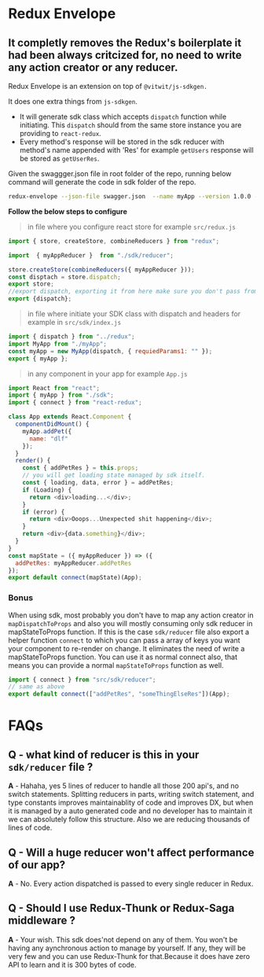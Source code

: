 # Redux Envelope

## It completly removes the Redux's boilerplate it had been always critcized for, no need to write any action creator or any reducer.

Redux Envelope is an extension on top of `@vitwit/js-sdkgen.`

It does one extra things from `js-sdkgen`.

- It will generate sdk class which accepts `dispatch` function while initiating. This `dispatch` should from the same store instance you are providing to `react-redux`.
- Every method's response will be stored in the sdk reducer with method's name appended with 'Res' for example `getUsers` response will be stored as `getUserRes`.

Given the swaggger.json file in root folder of the repo, running below command will generate the code in sdk folder of the repo.

```sh
redux-envelope --json-file swagger.json  --name myApp --version 1.0.0 --base-url="https://vitwit.com" --required-headers name,lastname --optional-headers token --with-redux-configs
```

**Follow the below steps to configure**

> in file where you configure react store for example `src/redux.js`

```js
import { store, createStore, combineReducers } from "redux";

import  { myAppReducer }  from "./sdk/reducer";

store.createStore(combineReducers({ myAppReducer }));
const disptach = store.dispatch;
export store;
//export dispatch, exporting it from here make sure you don't pass from other instance of store to the sdk class while initiating
export {dispatch};
```

> in file where initiate your SDK class with dispatch and headers for example in `src/sdk/index.js`

```js
import { dispatch } from "../redux";
import MyApp from "./myApp";
const myApp = new MyApp(dispatch, { requiedParams1: "" });
export { myApp };
```

> in any component in your app for example `App.js`

```js
import React from "react";
import { myApp } from "./sdk";
import { connect } from "react-redux";

class App extends React.Component {
  componentDidMount() {
    myApp.addPet({
      name: "dlf"
    });
  }
  render() {
    const { addPetRes } = this.props;
    // you will get loading state managed by sdk itself.
    const { loading, data, error } = addPetRes;
    if (Loading) {
      return <div>loading...</div>;
    }
    if (error) {
      return <div>Ooops...Unexpected shit happening</div>;
    }
    return <div>{data.something}</div>;
  }
}
const mapState = ({ myAppReducer }) => ({
  addPetRes: myAppReducer.addPetRes
});
export default connect(mapState)(App);
```

### Bonus

When using sdk, most probably you don't have to map any action creator in `mapDispatchToProps` and also you will mostly consuming only sdk reducer in mapStateToProps function.
If this is the case `sdk/reducer` file also export a helper function `connect` to which you can pass a array of keys you want your component to re-render on change. It eliminates the need of write a mapStateToProps function. You can use it as normal connect also, that means you can provide a normal `mapStateToProps` function as well.

```js
import { connect } from "src/sdk/reducer";
// same as above
export default connect(["addPetRes", "someThingElseRes"])(App);
```

# FAQs

## Q - what kind of reducer is this in your `sdk/reducer` file ?

**A** - Hahaha, yes 5 lines of reducer to handle all those 200 api's, and no switch statements.
Splitting reducers in parts, writing switch statement, and type constants improves maintainablity of code and improves DX, but when it is managed by a auto generated code and no developer has to maintain it we can absolutely follow this structure. Also we are reducing thousands of lines of code.

## Q - Will a huge reducer won't affect performance of our app?

**A** - No. Every action dispatched is passed to every single reducer in Redux.

## Q - Should I use Redux-Thunk or Redux-Saga middleware ?

**A** - Your wish. This sdk does'not depend on any of them. You won't be having any aynchronous action to manage by yourself. If any, they will be very few and you can use Redux-Thunk for that.Because it does have zero API to learn and it is 300 bytes of code.
